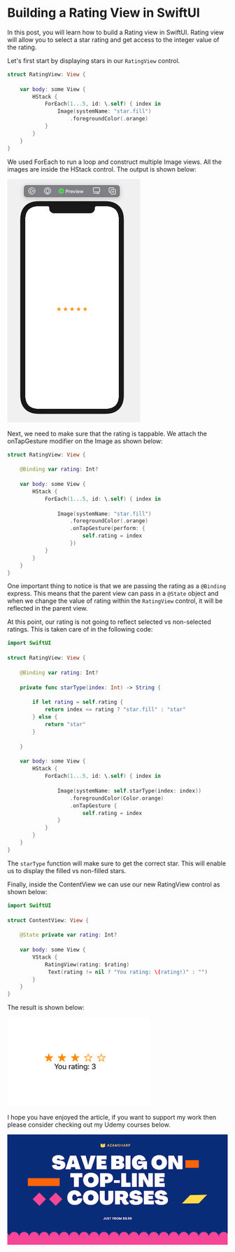 
# Building a Rating View in SwiftUI 

In this post, you will learn how to build a Rating view in SwiftUI. Rating view will allow you to select a star rating and get access to the integer value of the rating. 

Let's first start by displaying stars in our `RatingView` control. 

``` swift 
struct RatingView: View {
    
    var body: some View {
        HStack {
            ForEach(1...5, id: \.self) { index in
                Image(systemName: "star.fill")
                    .foregroundColor(.orange)
            }
        }
    }
}
```

We used ForEach to run a loop and construct multiple Image views. All the images are inside the HStack control. The output is shown below: 

![Rating View](/images/rating1.png)

Next, we need to make sure that the rating is tappable. We attach the onTapGesture modifier on the Image as shown below: 

``` swift 
struct RatingView: View {
    
    @Binding var rating: Int?
    
    var body: some View {
        HStack {
            ForEach(1...5, id: \.self) { index in
                
                Image(systemName: "star.fill")
                    .foregroundColor(.orange)
                    .onTapGesture(perform: {
                        self.rating = index 
                    })
            }
        }
    }
}
```

One important thing to notice is that we are passing the rating as a `@Binding` express. This means that the parent view can pass in a `@State` object and when we change the value of rating within the `RatingView` control, it will be reflected in the parent view. 

At this point, our rating is not going to reflect selected vs non-selected ratings. This is taken care of in the following code: 

``` swift 
import SwiftUI

struct RatingView: View {
    
    @Binding var rating: Int?
    
    private func starType(index: Int) -> String {
        
        if let rating = self.rating {
            return index <= rating ? "star.fill" : "star"
        } else {
            return "star"
        }
        
    }
    
    var body: some View {
        HStack {
            ForEach(1...5, id: \.self) { index in
                
                Image(systemName: self.starType(index: index))
                    .foregroundColor(Color.orange)
                    .onTapGesture {
                        self.rating = index
                }
            }
        }
    }
}
```

The `starType` function will make sure to get the correct star. This will enable us to display the filled vs non-filled stars. 

Finally, inside the ContentView we can use our new RatingView control as shown below: 

``` swift 
import SwiftUI

struct ContentView: View {
    
    @State private var rating: Int?
    
    var body: some View {
        VStack {
            RatingView(rating: $rating)
             Text(rating != nil ? "You rating: \(rating!)" : "")
        }
    }
}
```

The result is shown below: 

![Rating View](/images/rating2.png)

I hope you have enjoyed the article, if you want to support my work then please consider checking out my Udemy courses below. 

<center>
<a href = "http://www.azamsharp.com/courses">
<img src="https://raw.githubusercontent.com/azamsharp/azamsharp.github.io/master/_posts/images/banner.png"> 
</a>
</center>